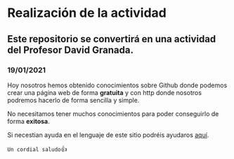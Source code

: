 # Realización de la actividad 

## Este repositorio se convertirá en una actividad del Profesor David Granada.

### 19/01/2021

Hoy nosotros hemos obtenido conocimientos sobre Github donde podemos crear una página web de forma **gratuita** y con http donde nosotros podremos hacerlo de forma sencilla y simple.

No necesitamos tener muchos conocimientos para poder conseguirlo de forma **exitosa**.

Si necestian ayuda en el lenguaje de este sitio podréis ayudaros [aquí](https://docs.github.com/es/github/writing-on-github/basic-writing-and-formatting-syntax).

`Un cordial saludo`:+1:
